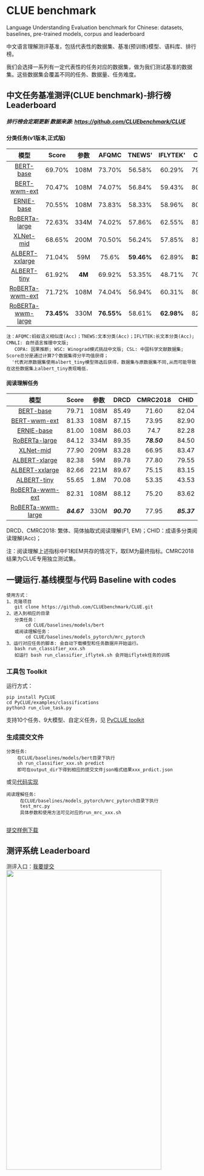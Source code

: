 # CLUE benchmark
Language Understanding Evaluation benchmark for Chinese: datasets, baselines, pre-trained models, corpus and leaderboard

中文语言理解测评基准，包括代表性的数据集、基准(预训练)模型、语料库、排行榜。  

我们会选择一系列有一定代表性的任务对应的数据集，做为我们测试基准的数据集。这些数据集会覆盖不同的任务、数据量、任务难度。

中文任务基准测评(CLUE benchmark)-排行榜 Leaderboard
---------------------------------------------------------------------
#####  排行榜会定期更新                     数据来源: https://github.com/CLUEbenchmark/CLUE

#### 分类任务(v1版本,正式版)

| 模型   | Score  | 参数    | AFQMC  | TNEWS'  | IFLYTEK'   | CMNLI   | WSC | CSL  |
| :----:| :----: | :----: | :----: |:----: |:----: |:----: |:----: |:----: |
| <a href="https://github.com/google-research/bert">BERT-base</a>        | 69.70% | 108M |  73.70% | 56.58%  | 60.29% | 79.69% |  62.0% | 80.36% |
| <a href="https://github.com/ymcui/Chinese-BERT-wwm">BERT-wwm-ext</a>      | 70.47% | 108M  | 74.07% | 56.84%  | 59.43% | 80.42% | 61.1%  | 80.63% |
| <a href="https://github.com/PaddlePaddle/ERNIE">ERNIE-base</a>         | 70.55% | 108M  | 73.83% | 58.33% | 58.96% | 80.29% | 60.8%  | 79.1%      |
| <a href="https://github.com/brightmart/roberta_zh">RoBERTa-large</a>      | 72.63% | 334M  | 74.02% | 57.86%  | 62.55% | 81.70% | 72.7%   | 81.36%       |
| <a href="https://github.com/ymcui/Chinese-PreTrained-XLNet">XLNet-mid</a>  | 68.65% | 200M | 70.50% | 56.24% | 57.85% | 81.25% |  64.4%   | 81.26%     |
| <a href="https://github.com/brightmart/albert_zh">ALBERT-xxlarge</a>      | 71.04% | 59M   | 75.6%  | **59.46%** | 62.89% | **83.14%** |  61.54%   | **83.63%**  |
| <a href="https://github.com/brightmart/albert_zh">ALBERT-tiny</a>        | 61.92% | **4M** | 69.92% | 53.35% | 48.71% | 70.61% |  58.5%   | 74.56% |
| <a href="https://github.com/ymcui/Chinese-BERT-wwm">RoBERTa-wwm-ext</a>   | 71.72% | 108M  | 74.04% | 56.94% | 60.31% | 80.51% | 67.8% | 81.0% |
| <a href="https://github.com/ymcui/Chinese-BERT-wwm">RoBERTa-wwm-large</a> | **73.45%** | 330M | **76.55%** | 58.61% | **62.98%** | 82.12% |  **74.6%** | 82.13% |


    注：AFQMC:蚂蚁语义相似度(Acc)；TNEWS:文本分类(Acc)；IFLYTEK:长文本分类(Acc); CMNLI: 自然语言推理中文版; 
       COPA: 因果推断; WSC: Winograd模式挑战中文版; CSL: 中国科学文献数据集; Score总分是通过计算7个数据集得分平均值获得；
      '代表对原数据集使用albert_tiny模型筛选后获得，数据集与原数据集不同,从而可能导致在这些数据集上albert_tiny表现略低.

#### 阅读理解任务

| 模型 | Score | 参数 | DRCD | CMRC2018 | CHID |
| :----:| :----: | :----: | :----: |:----: |:----: |
| <a href="https://github.com/google-research/bert">BERT-base</a>	| 79.71 | 108M | 85.49 	| 71.60 | 82.04 |
| <a href="https://github.com/ymcui/Chinese-BERT-wwm">BERT-wwm-ext</a> | 81.33 | 108M | 87.15 | 73.95 | 82.90 |
| <a href="https://github.com/PaddlePaddle/ERNIE">ERNIE-base</a>	| 81.00 | 108M | 86.03 | 74.7 | 82.28 |
| <a href="https://github.com/brightmart/roberta_zh">RoBERTa-large</a> | 84.12 | 334M 	| 89.35 | ***78.50*** | 84.50 |
| <a href="https://github.com/ymcui/Chinese-PreTrained-XLNet">XLNet-mid</a>	| 77.90 | 209M | 83.28 | 66.95 | 83.47 |
| <a href="https://github.com/brightmart/albert_zh">ALBERT-xlarge</a> | 82.38 | 59M | 89.78 | 77.80 | 79.55 |
| <a href="https://github.com/brightmart/albert_zh">ALBERT-xxlarge</a> | 82.66 | 221M | 89.67 | 75.15 | 83.15 |
| <a href="https://github.com/brightmart/albert_zh">ALBERT-tiny</a> | 55.65 | 1.8M | 70.08 | 53.35 | 43.53 |
| <a href="https://github.com/ymcui/Chinese-BERT-wwm">RoBERTa-wwm-ext</a>  | 82.31 | 108M  | 88.12 | 75.20 | 83.62 |
| <a href="https://github.com/ymcui/Chinese-BERT-wwm">RoBERTa-wwm-large</a> | ***84.67*** | 330M |	***90.70*** |	77.95 | ***85.37*** |

DRCD、CMRC2018: 繁体、简体抽取式阅读理解(F1, EM)；CHID：成语多分类阅读理解(Acc)；

注：阅读理解上述指标中F1和EM共存的情况下，取EM为最终指标。CMRC2018结果为CLUE专用独立测试集。

一键运行.基线模型与代码 Baseline with codes
---------------------------------------------------------------------
    使用方式：
    1、克隆项目 
       git clone https://github.com/CLUEbenchmark/CLUE.git
    2、进入到相应的目录
       分类任务：
           cd CLUE/baselines/models/bert  
       或阅读理解任务：
           cd CLUE/baselines/models_pytorch/mrc_pytorch
    3、运行对应任务的脚本: 会自动下载模型和任务数据并开始运行。
       bash run_classifier_xxx.sh
       如运行 bash run_classifier_iflytek.sh 会开始iflytek任务的训练

### 工具包 Toolkit

运行方式：

    pip install PyCLUE 
    cd PyCLUE/examples/classifications
    python3 run_clue_task.py

支持10个任务、9大模型、自定义任务，见 <a href="https://github.com/CLUEbenchmark/PyCLUE">PyCLUE toolkit</a>

### 生成提交文件

    分类任务: 
        在CLUE/baselines/models/bert目录下执行
        sh run_classifier_xxx.sh predict 
        即可在output_dir下得到相应的提交文件json格式结果xxx_prdict.json

   或见<a href="https://github.com/CLUEbenchmark/CLUE/blob/master/baselines/models/bert/run_classifier.py#L932-L951">代码实现</a>

    阅读理解任务:
         在CLUE/baselines/models_pytorch/mrc_pytorch目录下执行
         test_mrc.py
         具体参数和使用方法可见对应的run_mrc_xxx.sh
    ​    
 <a href="https://storage.googleapis.com/cluebenchmark/tasks/clue_submit_examples.zip">提交样例下载</a>

测评系统 Leaderboard
---------------------------------------------------------------------
测评入口：<a href="http://www.CLUEbenchmark.com">我要提交</a>
<img src="https://github.com/CLUEbenchmark/CLUE/blob/master/resources/img/CLUEbenchmark.jpg"  width="90%" height="45%" />


CLUE benchmark的定位 Vision
---------------------------------------------------------------------
为更好的服务中文语言理解、任务和产业界，做为通用语言模型测评的补充，通过完善中文语言理解基础设施的方式来促进中文语言模型的发展


数据集介绍与下载 Introduction of datasets 
--------------------------------------------------------------------

 <a href="https://storage.googleapis.com/cluebenchmark/tasks/clue_submit_examples.zip">提交样例下载</a>

##### 1. AFQMC 蚂蚁金融语义相似度 Ant Financial  Question Matching Corpus
```
     数据量：训练集（34334）验证集（4316）测试集（3861）
     例子：
     {"sentence1": "双十一花呗提额在哪", "sentence2": "里可以提花呗额度", "label": "0"}
     每一条数据有三个属性，从前往后分别是 句子1，句子2，句子相似度标签。其中label标签，1 表示sentence1和sentence2的含义类似，0表示两个句子的含义不同。
```
  <a href="https://storage.googleapis.com/cluebenchmark/tasks/afqmc_public.zip" > AFQMC'数据集下载</a>

##### 2.TNEWS' 今日头条中文新闻（短文本）分类 Short Text Classificaiton for News
该数据集来自今日头条的新闻版块，共提取了15个类别的新闻，包括旅游，教育，金融，军事等。
```
     数据量：训练集(53,360)，验证集(10,000)，测试集(10,000)
     例子：
     {"label": "102", "label_des": "news_entertainment", "sentence": "江疏影甜甜圈自拍，迷之角度竟这么好看，美吸引一切事物"}
     每一条数据有三个属性，从前往后分别是 分类ID，分类名称，新闻字符串（仅含标题）。
```
   <a href="https://storage.googleapis.com/cluebenchmark/tasks/tnews_public.zip" > TNEWS'数据集下载</a>

##### 3.IFLYTEK' 长文本分类 Long Text classification
该数据集共有1.7万多条关于app应用描述的长文本标注数据，包含和日常生活相关的各类应用主题，共119个类别："打车":0,"地图导航":1,"免费WIFI":2,"租车":3,….,"女性":115,"经营":116,"收款":117,"其他":118(分别用0-118表示)。
```
    数据量：训练集(12,133)，验证集(2,599)，测试集(2,600)
    例子：
    {"label": "110", "label_des": "社区超市", "sentence": "朴朴快送超市创立于2016年，专注于打造移动端30分钟即时配送一站式购物平台，商品品类包含水果、蔬菜、肉禽蛋奶、海鲜水产、粮油调味、酒水饮料、休闲食品、日用品、外卖等。朴朴公司希望能以全新的商业模式，更高效快捷的仓储配送模式，致力于成为更快、更好、更多、更省的在线零售平台，带给消费者更好的消费体验，同时推动中国食品安全进程，成为一家让社会尊敬的互联网公司。,朴朴一下，又好又快,1.配送时间提示更加清晰友好2.保障用户隐私的一些优化3.其他提高使用体验的调整4.修复了一些已知bug"}
    每一条数据有三个属性，从前往后分别是 类别ID，类别名称，文本内容。
```
   <a href="https://storage.googleapis.com/cluebenchmark/tasks/iflytek_public.zip" > IFLYTEK'数据集下载</a>

##### 4.CMNLI 语言推理任务 Chinese Multi-Genre NLI

CMNLI数据由两部分组成：XNLI和MNLI。数据来自于fiction，telephone，travel，government，slate等，对原始MNLI数据和XNLI数据进行了中英文转化，保留原始训练集，合并XNLI中的dev和MNLI中的matched作为CMNLI的dev，合并XNLI中的test和MNLI中的mismatched作为CMNLI的test，并打乱顺序。该数据集可用于判断给定的两个句子之间属于蕴涵、中立、矛盾关系。

```
    数据量：train(391,782)，dev(12,426)，test(13,880)
    例子：
    {"sentence1": "新的权利已经足够好了", "sentence2": "每个人都很喜欢最新的福利", "label": "neutral"}
    每一条数据有三个属性，从前往后分别是 句子1，句子2，蕴含关系标签。其中label标签有三种：neutral，entailment，contradiction。
```
   <a href="https://storage.googleapis.com/cluebenchmark/tasks/cmnli_public.zip" > CMNLI数据集下载</a>


##### 5. WSC Winograd模式挑战中文版  The Winograd Schema Challenge,Chinese Version
威诺格拉德模式挑战赛是图灵测试的一个变种，旨在判定AI系统的常识推理能力。参与挑战的计算机程序需要回答一种特殊但简易的常识问题：代词消歧问题，即对给定的名词和代词判断是否指代一致。
```
数据量：训练集(532)，验证集(104)，测试集(143) 
例子：
{"target": 
    {"span2_index": 28, 
     "span1_index": 0, 
     "span1_text": "马克", 
     "span2_text": "他"
    }, 
     "idx": 0, 
     "label": "false", 
     "text": "马克告诉皮特许多关于他自己的谎言，皮特也把这些谎言写进了他的书里。他应该多怀疑。"
}
    其中label标签，true表示指代一致，false表示指代不一致。
```

   <a href="https://storage.googleapis.com/cluebenchmark/tasks/wsc_public.zip" > WSC数据集下载</a>


##### 6. CSL 论文关键词识别 Keyword Recognition
[中文科技文献数据集(CSL)](https://github.com/P01son6415/chinese-scientific-literature-dataset)取自中文论文摘要及其关键词，论文选自部分中文社会科学和自然科学核心期刊。
使用tf-idf生成伪造关键词与论文真实关键词混合，构造摘要-关键词对，任务目标是根据摘要判断关键词是否全部为真实关键词。
```
    数据量：训练集(20,000)，验证集(3,000)，测试集(3,000)
    例子： 
    {"id": 1, "abst": "为解决传统均匀FFT波束形成算法引起的3维声呐成像分辨率降低的问题,该文提出分区域FFT波束形成算法.远场条件下,以保证成像分辨率为约束条件,以划分数量最少为目标,采用遗传算法作为优化手段将成像区域划分为多个区域.在每个区域内选取一个波束方向,获得每一个接收阵元收到该方向回波时的解调输出,以此为原始数据在该区域内进行传统均匀FFT波束形成.对FFT计算过程进行优化,降低新算法的计算量,使其满足3维成像声呐实时性的要求.仿真与实验结果表明,采用分区域FFT波束形成算法的成像分辨率较传统均匀FFT波束形成算法有显著提高,且满足实时性要求.", "keyword": ["水声学", "FFT", "波束形成", "3维成像声呐"], "label": "1"}
    每一条数据有四个属性，从前往后分别是 数据ID，论文摘要，关键词，真假标签。
    
```
   <a href="https://storage.googleapis.com/cluebenchmark/tasks/csl_public.zip" > CSL数据集下载</a>

##### 7.CMRC2018 简体中文阅读理解任务 Reading Comprehension for Simplified Chinese
https://hfl-rc.github.io/cmrc2018/
```
数据量：训练集(短文数2,403，问题数10,142)，试验集(短文数256，问题数1,002)，开发集(短文数848，问题数3,219)  
例子：
{
  "version": "1.0",
  "data": [
    {
        "title": "傻钱策略",
        "context_id": "TRIAL_0",
        "context_text": "工商协进会报告，12月消费者信心上升到78.1，明显高于11月的72。另据《华尔街日报》报道，2013年是1995年以来美国股市表现最好的一年。这一年里，投资美国股市的明智做法是追着“傻钱”跑。所谓的“傻钱”策略，其实就是买入并持有美国股票这样的普通组合。这个策略要比对冲基金和其它专业投资者使用的更为复杂的投资方法效果好得多。",
        "qas":[
                {
                "query_id": "TRIAL_0_QUERY_0",
                "query_text": "什么是傻钱策略？",
                "answers": [
                     "所谓的“傻钱”策略，其实就是买入并持有美国股票这样的普通组合",
                     "其实就是买入并持有美国股票这样的普通组合",
                     "买入并持有美国股票这样的普通组合"
                    ]
                },
                {
                "query_id": "TRIAL_0_QUERY_1",
                "query_text": "12月的消费者信心指数是多少？",
                "answers": [
                    "78.1",
                    "78.1",
                    "78.1"
                    ]
                },
                {
                "query_id": "TRIAL_0_QUERY_2",
                "query_text": "消费者信心指数由什么机构发布？",
                "answers": [
                    "工商协进会",
                    "工商协进会",
                    "工商协进会"
                    ]
                }
            ]
        }
    ]
}
```

   <a href="https://storage.googleapis.com/cluebenchmark/tasks/cmrc2018_public.zip" > CMRC2018数据集下载</a>


##### 8.DRCD 繁体阅读理解任务 Reading Comprehension for Traditional Chinese
台達閱讀理解資料集 Delta Reading Comprehension Dataset (DRCD)(https://github.com/DRCKnowledgeTeam/DRCD) 屬於通用領域繁體中文機器閱讀理解資料集。 本資料集期望成為適用於遷移學習之標準中文閱讀理解資料集。  
```
数据量：训练集(8,016个段落，26,936个问题)，验证集(1,000个段落，3,524个问题)，测试集(1,000个段落，3,493个问题)  
例子：
{
  "version": "1.3",
  "data": [
    {
      "title": "基督新教",
      "id": "2128",
      "paragraphs": [
        {
          "context": "基督新教與天主教均繼承普世教會歷史上許多傳統教義，如三位一體、聖經作為上帝的啟示、原罪、認罪、最後審判等等，但有別於天主教和東正教，新教在行政上沒有單一組織架構或領導，而且在教義上強調因信稱義、信徒皆祭司， 以聖經作為最高權威，亦因此否定以教宗為首的聖統制、拒絕天主教教條中關於聖傳與聖經具同等地位的教導。新教各宗派間教義不盡相同，但一致認同五個唯獨：唯獨恩典：人的靈魂得拯救唯獨是神的恩典，是上帝送給人的禮物。唯獨信心：人唯獨藉信心接受神的赦罪、拯救。唯獨基督：作為人類的代罪羔羊，耶穌基督是人與上帝之間唯一的調解者。唯獨聖經：唯有聖經是信仰的終極權威。唯獨上帝的榮耀：唯獨上帝配得讚美、榮耀",
          "id": "2128-2",
          "qas": [
            {
              "id": "2128-2-1",
              "question": "新教在教義上強調信徒皆祭司以及什麼樣的理念?",
              "answers": [
                {
                  "id": "1",
                  "text": "因信稱義",
                  "answer_start": 92
                }
              ]
            },
            {
              "id": "2128-2-2",
              "question": "哪本經典為新教的最高權威?",
              "answers": [
                {
                  "id": "1",
                  "text": "聖經",
                  "answer_start": 105
                }
              ]
            }
          ]
        }
      ]
    }
  ]
}
```
数据格式和squad相同，如果使用简体中文模型进行评测的时候可以将其繁转简(本项目已提供)
   <a href="https://storage.googleapis.com/cluebenchmark/tasks/drcd_public.zip" > DRCD2018数据集下载</a>

##### 9.ChID 成语阅读理解填空 Chinese IDiom Dataset for Cloze Test
https://arxiv.org/abs/1906.01265  
成语完形填空，文中多处成语被mask，候选项中包含了近义的成语。
```
    数据量：训练集(84,709)，验证集(3,218)，测试集(3,231)
    例子：
    {
      "content": [
        # 文段0
        "……在热火22年的历史中，他们已经100次让对手得分在80以下，他们在这100次中都取得了胜利，今天他们希望能#idiom000378#再进一步。", 
        # 文段1
        "在轻舟发展过程之中，是和业内众多企业那样走相似的发展模式，去#idiom000379#？还是迎难而上，另走一条与众不同之路。诚然，#idiom000380#远比随大流更辛苦，更磨难，更充满风险。但是有一条道理却是显而易见的：那就是水往低处流，随波逐流，永远都只会越走越低。只有创新，只有发展科技，才能强大自己。", 
        # 文段2
        "最近十年间，虚拟货币的发展可谓#idiom000381#。美国著名经济学家林顿·拉鲁什曾预言：到2050年，基于网络的虚拟货币将在某种程度上得到官方承认，成为能够流通的货币。现在看来，这一断言似乎还嫌过于保守……", 
        # 文段3
        "“平时很少能看到这么多老照片，这次图片展把新旧照片对比展示，令人印象深刻。”现场一位参观者对笔者表示，大多数生活在北京的人都能感受到这个城市#idiom000382#的变化，但很少有人能具体说出这些变化，这次的图片展按照区域发展划分，展示了丰富的信息，让人形象感受到了60年来北京的变化和发展。", 
        # 文段4
        "从今天大盘的走势看，市场的热点在反复的炒作之中，概念股的炒作#idiom000383#，权重股走势较为稳健，大盘今日早盘的震荡可以看作是多头关前的蓄势行为。对于后市，大盘今日蓄势震荡后，明日将会在权重和题材股的带领下亮剑冲关。再创反弹新高无悬念。", 
        # 文段5
        "……其中，更有某纸媒借尤小刚之口指出“根据广电总局的这项要求，2009年的荧屏将很难出现#idiom000384#的情况，很多已经制作好的非主旋律题材电视剧想在卫视的黄金时段播出，只能等到2010年了……"],
      "candidates": [
        "百尺竿头", 
        "随波逐流", 
        "方兴未艾", 
        "身体力行", 
        "一日千里", 
        "三十而立", 
        "逆水行舟", 
        "日新月异", 
        "百花齐放", 
        "沧海一粟"
      ]
    }
```

   <a href="https://storage.googleapis.com/cluebenchmark/tasks/chid_public.zip" > CHID数据集下载</a>


##### 更多数据集添加中，Comming soon!
如果你有定义良好的数据集并愿意为社区做贡献，请与我们取得联系 ChineseGLUE#163.com

##### 数据集整体下载 

<a href="#">整体下载 Comining Soon</a>最近几天，会添加中

或使用命令：wget <url>

Data filter method

## 难样本数据集筛选方法

为了增加模型区分度和增大数据集难度，我们采用**k折交叉验证**的方式对v0版本的数据集进行过滤，最终得到v1版本。

```
具体步骤：
1.将特定任务的数据集集中在一起，同时选择一个基准测试模型（如AlbertTiny）
2.将数据集均匀分成k份；每次选择其中1份当验证集，剩下的都作为训练集，训练基准模型并在验证集上测试、保留预测结果
3.重复步骤二k次，让每一份数据都有机会当验证集，过完整个数据集
4.将k份验证集的预测结果合并；保留其中预测错误的样本（可以认为是较难的数据），并删除一部分预测正确的样本。最后重新划分出训练集、验证集、测试集
5.如果希望进一步筛选难样本，重复步骤2-4即可
```

Notes：

```
1.k一般选择4-6
2.难样本，是指在交叉验证过程中模型预测错误的样本，也是我们希望尽可能保留的样本。模型预测正确的样本最终会被优先排除一部分
```

内容体系 Contents
--------------------------------------------------------------------
Language Understanding Evaluation benchmark for Chinese(ChineseGLUE) got ideas from GLUE, which is a collection of 

resources for training, evaluating, and analyzing natural language understanding systems. ChineseGLUE consists of: 

##### 1）中文任务的基准测试，覆盖多个不同程度的语言任务 

A benchmark of several sentence or sentence pair language understanding tasks. 
Currently the datasets used in these tasks are come from public. We will include datasets with private test set before the end of 2019.

##### 2）公开的排行榜 Leaderboard 

A public leaderboard for tracking performance. You will able to submit your prediction files on these tasks, each task will be evaluated and scored, a final score will also be available.

##### 3）基线模型，包含开始的代码、预训练模型  Baselines with code

baselines for ChineseGLUE tasks. baselines will be available in TensorFlow,PyTorch,Keras and PaddlePaddle.

##### 4）语料库，用于语言建模、预训练或生成型任务  Corpus

A huge amount of raw corpus for pre-train or language modeling research purpose. It will contains around 10G raw corpus in 2019; 

In the first half year of 2020, it will include at least 30G raw corpus; By the end of 2020, we will include enough raw corpus, such as 100G, so big enough that you will need no more raw corpus for general purpose language modeling.
You can use it for general purpose or domain adaption, or even for text generating. when you use for domain adaption, you will able to select corpus you are interested in.

##### 5）工具包 toolkit

An easy to use toolkit that can run specific task or model with one line of code. You can easily change configuration, task or model.

##### 6) 技术报告

Techical report with details

Why do we need a benchmark for Chinese lanague understand evaluation?

为什么我们需要一个中文任务的基准测试？ 
---------------------------------------------------------------------
首先，中文是一个大语种，有其自身的特定、大量的应用。

    如中文使用人数近14亿，是联合国官方语言之一，产业界有大量的的朋友在做中文的任务。
    中文是象形文字，有文字图形；字与字之间没有分隔符，不同的分词(分字或词)会影响下游任务。

其次，相对于英文的数据集，中文的公开可用的数据集还比较少。

     很多数据集是非公开的或缺失基准测评的；多数的论文描述的模型是在英文数据集上做的测试和评估，那么对于中文效果如何？不得而知。

再次，语言理解发展到当前阶段，预训练模型极大的促进了自然语言理解。

     不同的预训练模型相继产生，但不少最先进(state of the art)的模型，并没有官方的中文的版本，也没有对这些预训练模型在不同任务上的公开测试，
     导致技术的发展和应用还有不少距离，或者说技术应用上的滞后。

那么，如果有一个中文任务的基准测试，包含一批大众能广泛使用和测评的数据集、适用中文任务的特点、能紧跟当前世界技术的发展，

     能缓解当前中文任务的一些问题，并促进相关应用的发展。


各任务详细对比
---------------------------------------------------------------------
 Evaluation of Dataset for Different Models

#### AFQMC 蚂蚁语义相似度 Ant Semantic Similarity (Accuracy)：
|         模型          | 开发集（dev) | 测试集（test) |              训练参数              |
| :-------------------: | :----------: | :-----------: | :--------------------------------: |
|     ALBERT-xxlarge     |    -     |     -   |  -  |
|      ALBERT-tiny      |    69.13%     |    69.92%    | batch_size=16, length=128, epoch=3 lr=2e-5 |
|       BERT-base       |    74.16%     |     73.70%  | batch_size=16, length=128, epoch=3 lr=2e-5 |
|   BERT-wwm-ext-base   |    73.74%     |      74.07%   | batch_size=16, length=128, epoch=3 lr=2e-5 |
|      ERNIE-base       |         74.88% |      73.83%    | batch_size=16, length=128, epoch=3 lr=2e-5|
|     RoBERTa-large     |     73.32%    |       74.02%   | batch_size=16, length=128, epoch=3 lr=2e-5|
|       XLNet-mid       |     70.73%    |   70.50%       | batch_size=16, length=128, epoch=3 lr=2e-5|
|    RoBERTa-wwm-ext    |   74.30%      |      74.04%       | batch_size=16, length=128, epoch=3 lr=2e-5|
| RoBERTa-wwm-large-ext |  74.92% |  76.55% | batch_size=16, length=128, epoch=3 lr=2e-5|

#### TNEWS' 头条新闻分类 Toutiao News Classification (Accuracy)：
|         模型          | 开发集（dev) | 测试集（test) |              训练参数              |
| :-------------------: | :----------: | :-----------: | :--------------------------------: |
|     ALBERT-xxlarge     |    -     |     -    |     -  |
|      ALBERT-tiny      |    53.55%     |       53.35%   | batch_size=16, length=128, epoch=3 lr=2e-5|
|       BERT-base       |    56.09%     |     56.58%    | batch_size=16, length=128, epoch=3 lr=2e-5|
|   BERT-wwm-ext-base   |     56.77%    |    56.86%      | batch_size=16, length=128, epoch=3 lr=2e-5|
|      ERNIE-base       |     58.24%    |     58.33%     | batch_size=16, length=128, epoch=3 lr=2e-5|
|     RoBERTa-large     |     57.95%    |      57.84%    | batch_size=16, length=128, epoch=3 lr=2e-5|
|       XLNet-mid       |    56.09%     |      56.24%    | batch_size=16, length=128, epoch=3 lr=2e-5|
|    RoBERTa-wwm-ext    |   57.51%      |      56.94%       | batch_size=16, length=128, epoch=3 lr=2e-5|
| RoBERTa-wwm-large-ext |  58.32% | 58.61%  | batch_size=16, length=128, epoch=3 lr=2e-5|

#### IFLYTEK' 长文本分类 Long Text Classification (Accuracy)：
|         模型          | 开发集（dev) | 测试集（test) |              训练参数              |
| :-------------------: | :----------: | :-----------: | :--------------------------------: |
|     ALBERT-xlarge     |    -     |     -     | batch=32, length=128, epoch=3 lr=2e-5 |
|      ALBERT-tiny      |    48.76    |     48.71     | batch=32, length=128, epoch=10 lr=2e-5 |
|       BERT-base       |    60.37    |     60.29     | batch=32, length=128, epoch=3 lr=2e-5 |
|   BERT-wwm-ext-base   |    59.88    |     59.43     | batch=32, length=128, epoch=3 lr=2e-5 |
|      ERNIE-base       |    59.52    |     58.96     | batch=32, length=128, epoch=3 lr=2e-5  |
|     RoBERTa-large     |    62.6    |     62.55     | batch=24, length=128, epoch=3 lr=2e-5  |
|       XLNet-mid       |    57.72    |     57.85     | batch=32, length=128, epoch=3 lr=2e-5  |
|    RoBERTa-wwm-ext    |    60.8    |       60.31       | batch=32, length=128, epoch=3 lr=2e-5  |
| RoBERTa-wwm-large-ext | **62.75** |  **62.98**  | batch=24, length=128, epoch=3 lr=2e-5 |

#### CMNLI 中文自然语言推理 Chinese Multi-Genre NLI (Accuracy)：
| 模型 | 开发集 (dev %) | 测试集（test %) |  训练参数 |
| :----:| :----: | :----: | :----: |
| BERT-base	| 79.47 | 79.69 | batch=64, length=128, epoch=2 lr=3e-5 |
| BERT-wwm-ext-base	| 80.92 |80.42|	batch=64, length=128, epoch=2 lr=3e-5 |
| ERNIE-base	| 80.37 | 80.29 | batch=64, length=128, epoch=2 lr=3e-5 |
| ALBERT-xxlarge	|- | - | - |
| ALBERT-tiny	| 70.26 | 70.61 | batch=64, length=128, epoch=2 lr=3e-5 |
| RoBERTa-large	| 82.40 | 81.70 | batch=64, length=128, epoch=2 lr=3e-5 |
| xlnet-mid	| 82.21 | 81.25 | batch=64, length=128, epoch=2 lr=3e-5 |
| RoBERTa-wwm-ext	| 80.70 | 80.51 | batch=64, length=128, epoch=2 lr=3e-5  |
| RoBERTa-wwm-large-ext	|***83.20*** | ***82.12*** | batch=64, length=128, epoch=2 lr=3e-5  |

注：ALBERT-xlarge，在XNLI任务上训练暂时还存在有问题

#### WSC Winograd模式挑战中文版  The Winograd Schema Challenge,Chinese Version：
| 模型 | 开发集（dev) | 测试集（test) | 训练参数 |
| :----:| :----: | :----: | :----: |
| ALBERT-xxlarge |  -  |  -  |  -    |
| ALBERT-tiny |  57.7(52.9)  |  58.5(52.1)  | lr=1e-4, batch_size=8, length=128, epoch=50   |
| BERT-base | 59.6（56.7)  | 62.0（57.9）  |  lr=2e-5, batch_size=8, length=128, epoch=50 |
| BERT-wwm-ext-base | 59.4(56.7) |  61.1(56.2) | lr=2e-5, batch_size=8, length=128, epoch=50   |
| ERNIE-base  | 58.1(54.9)| 60.8(55.9) | lr=2e-5, batch_size=8, length=128, epoch=50   |
| RoBERTa-large | 68.6(58.7)  | 72.7(63.6)  | lr=2e-5, batch_size=8, length=128, epoch=50   |
| XLNet-mid | 60.9(56.8）  |  64.4(57.3） | lr=2e-5, batch_size=8, length=128, epoch=50   |
| RoBERTa-wwm-ext | 67.2(57.7)  | 67.8(63.5)  | lr=2e-5, batch_size=8, length=128, epoch=50   |
| RoBERTa-wwm-large-ext |69.7(64.5) |  74.6(69.4) | lr=2e-5, batch_size=8, length=128, epoch=50   |

#### CSL 关键词识别  Keyword Recognition (Accuracy)：

|         模型          | 开发集（dev) | 测试集（test) |              训练参数              |
| :-------------------: | :----------: | :-----------: | :--------------------------------: |
|     ALBERT-xlarge     |    80.23     |     80.29     | batch_size=16, length=128, epoch=2, lr=5e-6  |
|     ALBERT-tiny       |    74.36     |     74.56     | batch_size=4, length=256, epoch=5, lr=1e-5 |
|       BERT-base       |    79.63     |     80.23     | batch_size=4, length=256, epoch=5, lr=1e-5 |
|   BERT-wwm-ext-base   |    80.60     |     81.00     | batch_size=4, length=256, epoch=5, lr=1e-5 |
|      ERNIE-base       |    79.43     |     79.10     | batch_size=4, length=256, epoch=5, lr=1e-5 |
|     RoBERTa-large     |    81.87     |     81.36     | batch_size=4, length=256, epoch=5, lr=5e-6 |
|       XLNet-mid       |    82.06     |     81.26     | batch_size=4, length=256, epoch=3, lr=1e-5 |
|    RoBERTa-wwm-ext    |    80.67     |     80.63     | batch_size=4, length=256, epoch=5, lr=1e-5 |
| RoBERTa-wwm-large-ext |    82.17     |     82.13     | batch_size=4, length=256, epoch=5, lr=1e-5 |

#### DRCD 繁体阅读理解 Reading Comprehension for Traditional Chinese (F1, EM)：
| 模型 | 开发集（dev) | 测试集（test) | 训练参数 |
| :----:| :----: | :----: | :----: |
| BERT-base |F1:92.30 EM:86.60 | F1:91.46 EM:85.49 |  batch=32, length=512, epoch=2, lr=3e-5, warmup=0.1 |
| BERT-wwm-ext-base |F1:93.27 EM:88.00 | F1:92.63 EM:87.15 |  batch=32, length=512, epoch=2, lr=3e-5, warmup=0.1 |
| ERNIE-base  |F1:92.78 EM:86.85 | F1:92.01 EM:86.03 |  batch=32, length=512, epoch=2, lr=3e-5, warmup=0.1 |
| ALBERT-large  |F1:93.90 EM:88.88 | F1:93.06 EM:87.52 |  batch=32, length=512, epoch=3, lr=2e-5, warmup=0.05 |
| ALBERT-xlarge |F1:94.63 EM:89.68 | F1:94.70 EM:89.78 |  batch_size=32, length=512, epoch=3, lr=2.5e-5, warmup=0.06 |
| ALBERT-xxlarge |F1:93.69 EM:89.97 | F1:94.62 EM:89.67 |  batch_size=32, length=512, epoch=2, lr=3e-5, warmup=0.1 |
| ALBERT-tiny |F1:81.51 EM:71.61 | F1:80.67 EM:70.08 |  batch=32, length=512, epoch=3, lr=2e-4, warmup=0.1 |
| RoBERTa-large |F1:94.93 EM:90.11 | F1:94.25 EM:89.35 |  batch=32, length=256, epoch=2, lr=3e-5, warmup=0.1|
| xlnet-mid |F1:92.08 EM:84.40 | F1:91.44 EM:83.28 | batch=32, length=512, epoch=2, lr=3e-5, warmup=0.1 |
| RoBERTa-wwm-ext |F1:94.26 EM:89.29 | F1:93.53 EM:88.12 |  batch=32, length=512, epoch=2, lr=3e-5, warmup=0.1|
| RoBERTa-wwm-large-ext |***F1:95.32 EM:90.54*** | ***F1:95.06 EM:90.70*** | batch=32, length=512, epoch=2, lr=2.5e-5, warmup=0.1 |

#### CMRC2018 阅读理解 Reading Comprehension for Simplified Chinese (F1, EM)：
| 模型 | 开发集（dev) | 测试集（test) |  训练参数 |
| :----:| :----: | :----: | :----: |
| BERT-base	|F1:85.48 EM:64.77 | F1:88.10 EM:71.60 | batch=32, length=512, epoch=2 lr=3e-5 warmup=0.1 |
| BERT-wwm-ext-base	|F1:86.68 EM:66.96 |F1:89.62 EM:73.95|	batch=32, length=512, epoch=2 lr=3e-5 warmup=0.1 |
| ERNIE-base	|F1:87.30 EM:66.89 | F1:90.57 EM:74.70 | batch=32, length=512, epoch=2 lr=3e-5 warmup=0.1 |
| ALBERT-large	| F1:87.86 EM:67.75 |F1:90.81 EM:75.95| batch=32, epoch3, length=512, lr=2e-5, warmup=0.05 |
| ALBERT-xlarge	| F1:88.66 EM:68.90 |F1:92.09 EM:76.30| batch=32, epoch3, length=512, lr=2e-5, warmup=0.1 |
| ALBERT-xxlarge	| F1:87.47 EM:66.43 |F1:90.77 EM:75.15| batch=32, epoch2, length=512, lr=3e-5, warmup=0.1 |
| ALBERT-tiny	| F1:73.95 EM:48.31 |F1:76.21 EM:53.35| batch=32, epoch3, length=512, lr=2e-4, warmup=0.1 |
| RoBERTa-large	| F1:88.61 EM:69.94 |***F1:92.04 EM:78.50***| batch=32, epoch2, length=256, lr=3e-5, warmup=0.1 |
| xlnet-mid	|F1:85.63 EM:65.31 | F1:86.11 EM:66.95 | batch=32, epoch2, length=512, lr=3e-5, warmup=0.1 |
| RoBERTa-wwm-ext	|F1:87.28 EM:67.89 | F1:90.41 EM:75.20 | batch=32, epoch2, length=512, lr=3e-5, warmup=0.1 |
| RoBERTa-wwm-large-ext	|***F1:89.42 EM:70.59*** | F1:92.11 EM:77.95 | batch=32, epoch2, length=512, lr=2.5e-5, warmup=0.1 |

注: 现在榜上数据为cmrc2018的2k测试集子集作为测试，而并非cmrc2018官方完整测试集。如需完整测试cmrc2018阅读理解数据集仍需通过cmrc2018平台提交(https://worksheets.codalab.org/worksheets/0x96f61ee5e9914aee8b54bd11e66ec647)。

#### CHID 成语阅读理解填空 Chinese IDiom Dataset for Cloze Test (Accuracy)：
| 模型 | 开发集（dev) | 测试集（test) |  训练参数 |
| :----:| :----: | :----: | :----: |
| BERT-base	|82.20 | 82.04 | batch=24, length=64, epoch=3, lr=2e-5, warmup=0.06 |
| BERT-wwm-ext-base	|83.36 |82.9 |	batch=24, length=64, epoch=3, lr=2e-5, warmup=0.06 |
| ERNIE-base	|82.46 | 82.28 | batch=24, length=64, epoch=3, lr=2e-5, warmup=0.06 |
| ALBERT-xlarge	| 79.44 |79.55 | batch=24, length=64, epoch=3, lr=2e-5, warmup=0.06 |
| ALBERT-xxlarge | 83.61 | 83.15 | batch=24, length=64, epoch=3, lr=2e-5, warmup=0.06 |
| ALBERT-tiny	| 43.47 |43.53 | batch=24, length=64, epoch=3, lr=2e-5, warmup=0.06 |
| RoBERTa-large	| 85.31 |84.50 | batch=24, length=64, epoch=3, lr=2e-5, warmup=0.06 |
| xlnet-mid	|83.76 | 83.47 | batch=24, length=64, epoch=3, lr=2e-5, warmup=0.06 |
| RoBERTa-wwm-ext	|83.78 | 83.62 | batch=24, length=64, epoch=3, lr=2e-5, warmup=0.06 |
| RoBERTa-wwm-large-ext	|***85.81*** | ***85.37*** | batch=24, length=64, epoch=3, lr=2e-5, warmup=0.06 |


语料库：语言建模、预训练或生成型任务 Corpus for Langauge Modelling, Pre-training, Generating tasks
---------------------------------------------------------------------
可用于语言建模、预训练或生成型任务等，数据量超过10G，主要部分来自于<a href="https://github.com/brightmart/nlp_chinese_corpus">nlp_chinese_corpus项目</a>

当前语料库按照【预训练格式】处理，内含有多个文件夹；每个文件夹有许多不超过4M大小的小文件，文件格式符合预训练格式：每句话一行，文档间空行隔开。

包含如下子语料库（总共14G语料）：

1、新闻语料: 8G语料，分成两个上下两部分，总共有2000个小文件。

2、社区互动语料：3G语料，包含3G文本，总共有900多个小文件。

3、维基百科：1.1G左右文本，包含300左右小文件。

4、评论数据：2.3G左右文本，含有811个小文件，合并<a href="https://github.com/InsaneLife/ChineseNLPCorpus">ChineseNLPCorpus</a>的多个评论数据，清洗、格式转换、拆分成小文件。

这些语料，你可以通过上面这两个项目，清洗数据并做格式转换获得；

你也可以通过邮件申请（chineseGLUE#163.com）获得单个项目的语料，告知单位或学校、姓名、语料用途；

如需获得ChineseGLUE项目下的所有语料，需成为ChineseGLUE组织成员，并完成一个（小）任务。

成为ChineseGLUE组织的创始成员 Members
---------------------------------------------------------------------
##### 你将可以 Benefits：

1、成功中国第一个中文任务基准测评的创始会员

2、能与其他专业人士共同贡献力量，促进中文自然语言处理事业的发展

3、参与部分工作后，获得已经清洗并预训练的后的、与英文wiki & bookCorpus同等量级、大规模的预训练语料，用于研究目的。

4、优先使用state of the art的中文预训练模型，包括各种体验版或未公开版本

##### 如何参与 How to join with us：

发送邮件 chineseGLUE#163.com，简要介绍你自己、背景、工作或研究方向、你的组织、在哪方面可以为社区贡献力量，我们评估后会与你取得联系你。

任务清单 TODO LIST
---------------------------------------------------------------------
1、搜集、挖掘1个有代表性的数据集，一般为分类或句子对任务 (需要额外5个数据集)

2、阅读理解任务转化成句子对任务（如线索与问题或答案），并做测评，数据应拆分成训练、验证和测试集。

3、基线模型baselises在特定任务模型的训练、预测的方法和脚本(支持PyTorch、Keras)；

4、对当前主流模型（如bert/bert_wwm_ext/roberta/albert/ernie/ernie2.0等），结合ChineseGLUE的数据集，做准确率测试。

   如： XLNet-mid在LCQMC数据集上做测试

5、是否还有没有参与测评的模型？

##### 其他
6、排行榜landing页

7、介绍中文语言理解测评基准(ChineseGLUE)

8、测评系统主要功能开发

Timeline 时间计划:
---------------------------------------------------------------------
2019-10-20 to 2019-12-31: beta version of ChineseGLUE

2020.1.1 to 2020-12-31: official version of ChineseGLUE

2021.1.1 to 2021-12-31: super version of ChineseGLUE

Contribution 贡献你的力量，从今天开始
---------------------------------------------------------------------

Share your data set with community or make a contribution today! Just send email to chineseGLUE#163.com, 

or join QQ group: 836811304

中文基准测评-成员 Members
---------------------------------------------------------------------
#### 顾问 Adviser：
张俊林，中国中文信息学会理事，中科院软件所博士，新浪微博机器学习团队AI Lab负责人。技术书籍《这就是搜索引擎：核心技术详解》（该书荣获全国第十二届优秀图书奖）、《大数据日知录：架构与算法》的作者。

崔一鸣，哈工大讯飞联合实验室（HFL）资深级研究员。中文机器阅读理解CMRC系列评测发起者，负责多个中文预训练模型项目，所领导的团队多次在SQuAD、CoQA、QuAC、HotpotQA等国际阅读理解评测中荣登榜首。

#### 会员 Charter Members（排名不分先后）：
徐亮，<a href='https://github.com/brightmart'>brightmart</a>，中文任务基准测评ChineseGLUE发起人。杭州实在智能算法专家，多个预训练模型中文版、文本分类开源项目作者。

Danny Lan，CMU博士、google AI 研究员，SOTA语言理解模型AlBERT第一作者。

徐国强，MIT博士，平安集团上海Gammalab负责人。

张轩玮，毕业于北京大学，目前在爱奇艺从事nlp有关的工作，之前做过热点聚合，文本分类，标签生成，机器翻译方面的工作。

谢炜坚，百度大数据部，算法工程师，从事NLP相关工作，包括任务驱动型对话、检索式问答、语义匹配、文本分类、情感分析等工作。

曹辰捷，平安金融壹账通，算法工程师，负责阅读理解和预训练相关业务，CMRC2019阅读理解冠军团队成员。

喻聪，来自杭州实在智能，主要研究多轮对话，意图识别，实体抽取，知识问答相关任务。

谢恩宁，大搜车，围绕汽车领域语对话机器人，负责NLU部分。

李露，华中师范大学研究生，曾参与筹备中文自然语言推理的数据集；暑期在平安科技实习，主要负责利用自然语言处理模型进行序列标注和情感分类任务。

董倩倩，来自中科院自动化所，phd在读，主要研究语音翻译，曾参与多个中文NLP项目。

王荣钊，北京大学数学科学学院读研究生，目前在微软NLP Group参与实习。做过一些NLU的相关任务，熟悉常见的模型，训练过一些LU的任务以及一些机器翻译的任务，对pytorch比较熟悉。

田垠，毕业于浙江大学，杭州实在智能算法工程师，方向主要为基于知识图谱的推理引擎、文字检测。

刘伟棠，大华，albert_pytorch项目作者。

陈哲乾，浙江大学计算机学院博士，一知智能联合创始人，2017年代表一知智能参加斯坦福大学的举办SQuAD机器阅读理解比赛，获得单模型组世界第二、多模型组世界第三的优异成绩。主导设计一知智能大脑项目。

叶琛，浙江大学研究生，一知智能算法实习生。目前在做模型预训练 & 蒸馏、阅读理解方面工作。

更多创始会员，陆续添加中。。。

#### 志愿者 Volunteers ：
许皓天，清华电子系毕业，目前在阿里cro线，负责模型蒸馏、领域自适应、相似检索、多语言迁移、弱监督学习等相关工作。

胡锦毅，清华大学计算机系，大三，在清华大学自然语言处理与社会人文计算实验室研究学习，导师是孙茂松教授；“九歌”人工智能诗歌创作系统2.0，获CCL2019最佳系统展示奖。

盛泳潘，电子科技大学博士（即将毕业），后续将尝试用中文领域的data做知识图谱构建以及语义依存分析等问题。

杜则尧，GPT2-Chinese作者。

更多志愿者，陆续添加中。。。

#### Research supported with Cloud TPUs from Google's TensorFlow Research Cloud (TFRC)


Reference:
---------------------------------------------------------------------
1、<a href="https://openreview.net/pdf?id=rJ4km2R5t7">GLUE: A Multi-Task Benchmark and Analysis Platform for Natural Language Understanding</a>

2、<a href="https://w4ngatang.github.io/static/papers/superglue.pdf">SuperGLUE: A Stickier Benchmark for General-Purpose Language Understanding Systems</a>

4、<a href="https://arxiv.org/pdf/1809.05053.pdf">XNLI: Evaluating Cross-lingual Sentence Representations</a>

5、<a href="https://github.com/fate233/toutiao-text-classfication-dataset">TNES: toutiao-text-classfication-dataset</a>

6、<a href="https://github.com/brightmart/nlp_chinese_corpus">nlp_chinese_corpus: 大规模中文自然语言处理语料 Large Scale Chinese Corpus for NLP</a>

7、<a href="https://github.com/InsaneLife/ChineseNLPCorpus">ChineseNLPCorpus</a>

8、<a href="https://arxiv.org/abs/1909.11942">ALBERT: A Lite BERT For Self-Supervised Learning Of Language Representations</a>

9、<a href="https://arxiv.org/pdf/1810.04805.pdf">BERT: Pre-training of Deep Bidirectional Transformers for Language Understanding</a>

10、<a href="https://arxiv.org/pdf/1907.11692.pdf">RoBERTa: A Robustly Optimized BERT Pretraining Approach</a>
